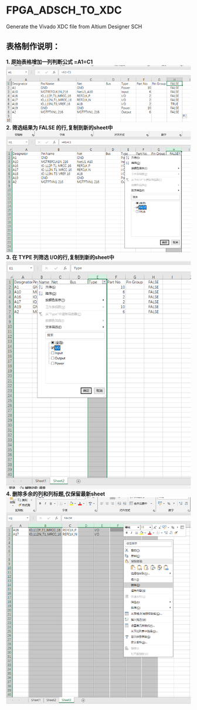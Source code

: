 # FPGA_ADSCH_TO_XDC
Generate the Vivado XDC file from Altium Designer SCH 
## 表格制作说明：
**1. 原始表格增加一列判断公式 =A1=C1** 
![image](https://github.com/youbamingwangle/FPGA_ADSCH_TO_XDC/blob/main/readmePics/1.png)  
**2. 筛选结果为 FALSE 的行,复制到新的sheet中** 
![image](https://github.com/youbamingwangle/FPGA_ADSCH_TO_XDC/blob/main/readmePics/2.png)  
**3. 在 TYPE 列筛选 I/O的行,复制到新的sheet中** 
![image](https://github.com/youbamingwangle/FPGA_ADSCH_TO_XDC/blob/main/readmePics/3.png)  
**4. 删除多余的列和列标题,仅保留最新sheet** 
![image](https://github.com/youbamingwangle/FPGA_ADSCH_TO_XDC/blob/main/readmePics/4.png)  
